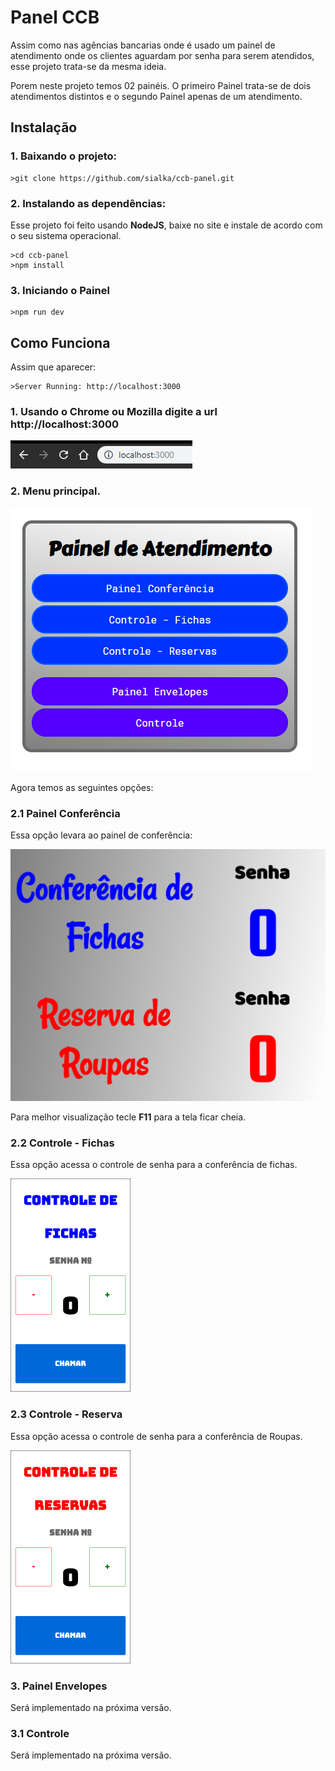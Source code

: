 # **Panel CCB**

Assim como nas agências bancarias onde é usado um painel de atendimento onde os clientes aguardam por senha para serem atendidos, esse projeto trata-se da mesma ideia.

Porem neste projeto temos 02 painéis. O primeiro Painel trata-se de dois atendimentos distintos e o segundo Painel apenas de um atendimento.

## Instalação

### **1. Baixando o projeto:**

```
>git clone https://github.com/sialka/ccb-panel.git
```

### **2. Instalando as dependências:**

Esse projeto foi feito usando **NodeJS**, baixe no site e instale de acordo com o seu sistema operacional.

```
>cd ccb-panel
>npm install
```

### **3. Iniciando o Painel**

```
>npm run dev
```

## Como Funciona

Assim que aparecer:

```
>Server Running: http://localhost:3000
```

 ### **1. Usando o Chrome ou Mozilla digite a url http://localhost:3000**

![](\doc\imagem-00.png)



### **2. Menu principal.**

![](\doc\imagem-01.png)

Agora temos as seguintes opções:



### **2.1 Painel Conferência**

Essa opção levara ao painel de conferência:

<img src="\doc\imagem-02.png" style="zoom:50%;" />

Para melhor visualização tecle **F11** para a tela ficar cheia.



### **2.2 Controle - Fichas**

Essa opção acessa o controle de senha para a conferência de fichas.

<img src="\doc\imagem-03.png" style="zoom:50%;" />



### **2.3 Controle - Reserva**

Essa opção acessa o controle de senha para a conferência de Roupas.

<img src="\doc\imagem-04.png" style="zoom:50%;" />

### **3. Painel Envelopes**

Será implementado na próxima versão.



### **3.1 Controle**

Será implementado na próxima versão.